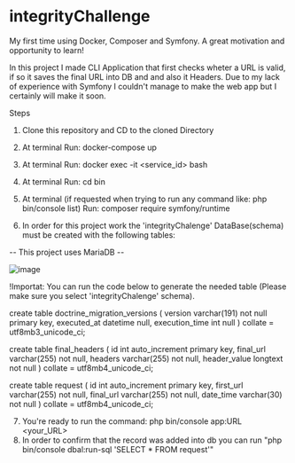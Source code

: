 # integrityChallenge
My first time using Docker, Composer and Symfony. A great motivation and opportunity to learn!


In this project I made  CLI Application that first checks wheter a URL is valid, if so it saves the final URL into DB and and also it Headers.
Due to my lack of experience with Symfony I couldn't manage to make the web app but I certainly will make it soon.

Steps

1) Clone this repository and CD to the cloned Directory

2) At terminal Run: docker-compose up

3) At terminal Run: docker exec -it <service_id> bash

4) At terminal Run: cd bin

5) At terminal (if requested when trying to run any command like: php bin/console list) Run: composer require symfony/runtime


6) In order for this project work the 'integrityChalenge' DataBase(schema) must be created with the following tables:

 -- This project uses MariaDB --

![image](https://user-images.githubusercontent.com/89182998/169781351-c3c4a076-31f5-4b6b-ac0f-e7c3cfd80660.png)

!Importat: You can run the code below to generate the needed table (Please make sure you select 'integrityChalenge' schema).

create table doctrine_migration_versions
(
    version        varchar(191) not null
        primary key,
    executed_at    datetime     null,
    execution_time int          null
)
    collate = utf8mb3_unicode_ci;

create table final_headers
(
    id           int auto_increment
        primary key,
    final_url    varchar(255) not null,
    headers      varchar(255) not null,
    header_value longtext     not null
)
    collate = utf8mb4_unicode_ci;

create table request
(
    id        int auto_increment
        primary key,
    first_url varchar(255) not null,
    final_url varchar(255) not null,
    date_time varchar(30)  not null
)
    collate = utf8mb4_unicode_ci;

7) You're ready to run the command:  php bin/console app:URL <your_URL>
8) In order to confirm that the record was added into db you can run "php bin/console dbal:run-sql 'SELECT * FROM request'"
